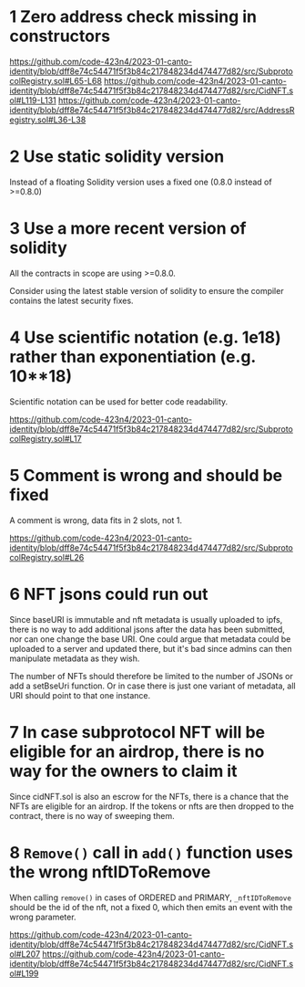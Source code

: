 # 1 Zero address check missing in constructors

https://github.com/code-423n4/2023-01-canto-identity/blob/dff8e74c54471f5f3b84c217848234d474477d82/src/SubprotocolRegistry.sol#L65-L68
https://github.com/code-423n4/2023-01-canto-identity/blob/dff8e74c54471f5f3b84c217848234d474477d82/src/CidNFT.sol#L119-L131
https://github.com/code-423n4/2023-01-canto-identity/blob/dff8e74c54471f5f3b84c217848234d474477d82/src/AddressRegistry.sol#L36-L38

# 2 Use static solidity version

Instead of a floating Solidity version uses a fixed one (0.8.0 instead of >=0.8.0)

# 3 Use a more recent version of solidity
All the contracts in scope are using >=0.8.0.

Consider using the latest stable version of solidity to ensure the compiler contains the latest security fixes.

# 4 Use scientific notation (e.g. 1e18) rather than exponentiation (e.g. 10**18)
Scientific notation can be used for better code readability.

https://github.com/code-423n4/2023-01-canto-identity/blob/dff8e74c54471f5f3b84c217848234d474477d82/src/SubprotocolRegistry.sol#L17

# 5 Comment is wrong and should be fixed

A comment is wrong, data fits in 2 slots, not 1.

https://github.com/code-423n4/2023-01-canto-identity/blob/dff8e74c54471f5f3b84c217848234d474477d82/src/SubprotocolRegistry.sol#L26

# 6 NFT jsons could run out
Since baseURI is immutable and nft metadata is usually uploaded to ipfs, there is no way to add additional jsons after the data has been submitted, 
nor can one change the base URI. One could argue that metadata could be uploaded to a server and updated there, but it's bad since admins can then manipulate metadata as they wish.

The number of NFTs should therefore be limited to the number of JSONs or add a setBseUri function. Or in case there is just one variant of metadata, all URI should point to that one instance.

# 7 In case subprotocol NFT will be eligible for an airdrop, there is no way for the owners to claim it

Since cidNFT.sol is also an escrow for the NFTs, there is a chance that the NFTs are eligible for an airdrop. If the tokens or nfts are then dropped to the contract, there is no way of sweeping them.

# 8 `Remove()` call in `add()` function uses the wrong nftIDToRemove

When calling `remove()` in cases of ORDERED and PRIMARY, `_nftIDToRemove` should be the id of the nft, not a fixed 0, which then emits an event with the wrong parameter.

https://github.com/code-423n4/2023-01-canto-identity/blob/dff8e74c54471f5f3b84c217848234d474477d82/src/CidNFT.sol#L207
https://github.com/code-423n4/2023-01-canto-identity/blob/dff8e74c54471f5f3b84c217848234d474477d82/src/CidNFT.sol#L199
